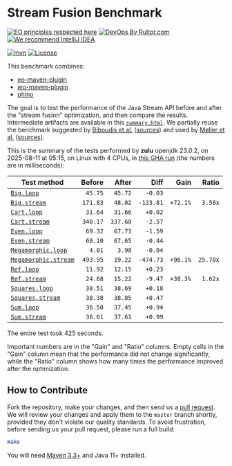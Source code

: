 # Stream Fusion Benchmark

[![EO principles respected here](https://www.elegantobjects.org/badge.svg)](https://www.elegantobjects.org)
[![DevOps By Rultor.com](https://www.rultor.com/b/objectionary/eo)](https://www.rultor.com/p/objectionary/eo)
[![We recommend IntelliJ IDEA](https://www.elegantobjects.org/intellij-idea.svg)](https://www.jetbrains.com/idea/)

[![mvn](https://github.com/objectionary/benchmark/actions/workflows/mvn.yml/badge.svg)](https://github.com/objectionary/benchmark/actions/workflows/mvn.yml)
[![License](https://img.shields.io/badge/license-MIT-green.svg)](LICENSE.txt)

This benchmark combines:

* [eo-maven-plugin](https://github.com/objectionary/eo)
* [jeo-maven-plugin](https://github.com/objectionary/jeo-maven-plugin)
* [phino](https://github.com/objectionary/phino)

The goal is to test the performance of the Java Stream API before
and after the "stream fusion" optimization, and then compare the results.
Intermediate artifacts are available in this
[`summary.html`](https://www.objectionary.com/benchmark/summary.html).
We partially reuse the benchmark suggested by
[Biboudis et al.](https://arxiv.org/abs/1406.6631)
([sources](https://github.com/biboudis/clashofthelambdas))
and used by
[Møller et al.](https://dl.acm.org/doi/abs/10.1145/3428236)
([sources](https://github.com/cs-au-dk/streamliner)).

<!-- benchmark_begin -->
This is the summary of the tests performed
by **zulu** openjdk 23.0.2,
on 2025-08-11
at 05:15,
on Linux with 4 CPUs,
in [this GHA run][benchmark-gha]
(the numbers are in milliseconds):

| Test method | Before | After | Diff | Gain | Ratio |
| --- | --: | --: | --: | --: | --: |
| [`Big.loop`](https://github.com/objectionary/benchmark/blob/master/src/main/java/org/eolang/benchmark/Big.java) | `45.75` | `45.72` | `-0.03` |  |  |
| [`Big.stream`](https://github.com/objectionary/benchmark/blob/master/src/main/java/org/eolang/benchmark/Big.java) | `171.83` | `48.02` | `-123.81` | `+72.1%` | `3.58x` |
| [`Cart.loop`](https://github.com/objectionary/benchmark/blob/master/src/main/java/org/eolang/benchmark/Cart.java) | `31.64` | `31.66` | `+0.02` |  |  |
| [`Cart.stream`](https://github.com/objectionary/benchmark/blob/master/src/main/java/org/eolang/benchmark/Cart.java) | `340.17` | `337.60` | `-2.57` |  |  |
| [`Even.loop`](https://github.com/objectionary/benchmark/blob/master/src/main/java/org/eolang/benchmark/Even.java) | `69.32` | `67.73` | `-1.59` |  |  |
| [`Even.stream`](https://github.com/objectionary/benchmark/blob/master/src/main/java/org/eolang/benchmark/Even.java) | `68.10` | `67.65` | `-0.44` |  |  |
| [`Megamorphic.loop`](https://github.com/objectionary/benchmark/blob/master/src/main/java/org/eolang/benchmark/Megamorphic.java) | `4.01` | `3.98` | `-0.04` |  |  |
| [`Megamorphic.stream`](https://github.com/objectionary/benchmark/blob/master/src/main/java/org/eolang/benchmark/Megamorphic.java) | `493.95` | `19.22` | `-474.73` | `+96.1%` | `25.70x` |
| [`Ref.loop`](https://github.com/objectionary/benchmark/blob/master/src/main/java/org/eolang/benchmark/Ref.java) | `11.92` | `12.15` | `+0.23` |  |  |
| [`Ref.stream`](https://github.com/objectionary/benchmark/blob/master/src/main/java/org/eolang/benchmark/Ref.java) | `24.68` | `15.22` | `-9.47` | `+38.3%` | `1.62x` |
| [`Squares.loop`](https://github.com/objectionary/benchmark/blob/master/src/main/java/org/eolang/benchmark/Squares.java) | `38.51` | `38.69` | `+0.18` |  |  |
| [`Squares.stream`](https://github.com/objectionary/benchmark/blob/master/src/main/java/org/eolang/benchmark/Squares.java) | `38.38` | `38.85` | `+0.47` |  |  |
| [`Sum.loop`](https://github.com/objectionary/benchmark/blob/master/src/main/java/org/eolang/benchmark/Sum.java) | `36.50` | `37.45` | `+0.94` |  |  |
| [`Sum.stream`](https://github.com/objectionary/benchmark/blob/master/src/main/java/org/eolang/benchmark/Sum.java) | `36.61` | `37.61` | `+0.99` |  |  |

The entire test took 425 seconds.
<!-- benchmark_end -->

Important numbers are in the "Gain" and "Ratio" columns.
Empty cells in the "Gain" column mean that the performance
did not change significantly, while the "Ratio" column
shows how many times the performance improved
after the optimization.

## How to Contribute

Fork the repository, make your changes, and then send us
a [pull request](https://www.yegor256.com/2014/04/15/github-guidelines.html).
We will review your changes and apply them to the `master` branch shortly,
provided they don't violate our quality standards. To avoid frustration,
before sending us your pull request, please run a full build:

```bash
make
```

You will need [Maven 3.3+](https://maven.apache.org) and Java 11+ installed.

[benchmark-gha]: https://github.com/objectionary/benchmark/actions/runs/16871404004
